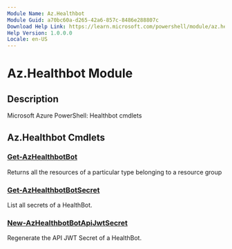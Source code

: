 ```yaml
---
Module Name: Az.Healthbot
Module Guid: a70bc60a-d265-42a6-857c-8486e288807c
Download Help Link: https://learn.microsoft.com/powershell/module/az.healthbot
Help Version: 1.0.0.0
Locale: en-US
---
```


# Az.Healthbot Module
## Description
Microsoft Azure PowerShell: Healthbot cmdlets

## Az.Healthbot Cmdlets
### [Get-AzHealthbotBot](Get-AzHealthbotBot.md)
Returns all the resources of a particular type belonging to a resource group

### [Get-AzHealthbotBotSecret](Get-AzHealthbotBotSecret.md)
List all secrets of a HealthBot.

### [New-AzHealthbotBotApiJwtSecret](New-AzHealthbotBotApiJwtSecret.md)
Regenerate the API JWT Secret of a HealthBot.

